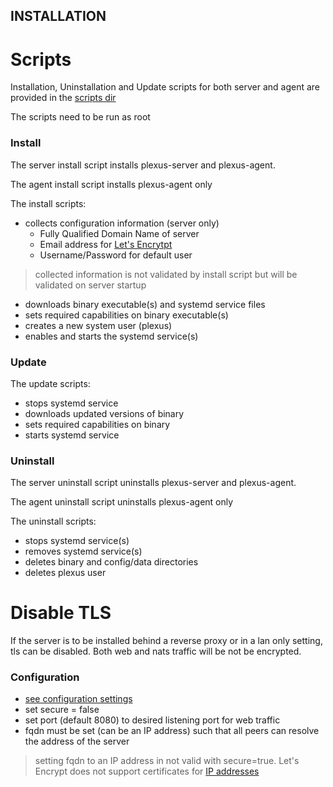 INSTALLATION
------------
Scripts
=======
Installation, Uninstallation and Update scripts for both server and agent are provided in the [scripts dir](https://github.com/devilcove/plexus/tree/master/scripts)

The scripts need to be run as root

### Install
The server install script installs plexus-server and plexus-agent.

The agent install script installs plexus-agent only

The install scripts:
* collects configuration information (server only)
    * Fully Qualified Domain Name of server
    * Email address for [Let's Encrytpt](https://letsencrypt.com)
    * Username/Password for default user

> collected information is not validated by install script but will be validated on server startup

* downloads binary executable(s) and systemd service files
* sets required capabilities on binary executable(s)
* creates a new system user (plexus)
* enables and starts the systemd service(s)

### Update
The update scripts:
* stops systemd service
* downloads updated versions of binary
* sets required capabilities on binary
* starts systemd service

### Uninstall
The server uninstall script uninstalls plexus-server and plexus-agent.

The agent uninstall script uninstalls plexus-agent only

The uninstall scripts:
* stops systemd service(s)
* removes systemd service(s)
* deletes binary and config/data directories
* deletes plexus user

Disable TLS
===========
If the server is to be installed behind a reverse proxy or in a lan only setting, tls can be disabled.  Both web and nats traffic will be not be encrypted.
### Configuration
* [see configuration settings](configuration.md)
* set secure = false
* set port (default 8080) to desired listening port for web traffic
* fqdn must be set (can be an IP address) such that all peers can resolve the address of the server
> setting fqdn to an IP address in not valid with secure=true.  Let's Encrypt does not support certificates for [IP addresses](https://community.letsencrypt.org/t/ssl-on-a-ip-instead-of-domain/90635)
